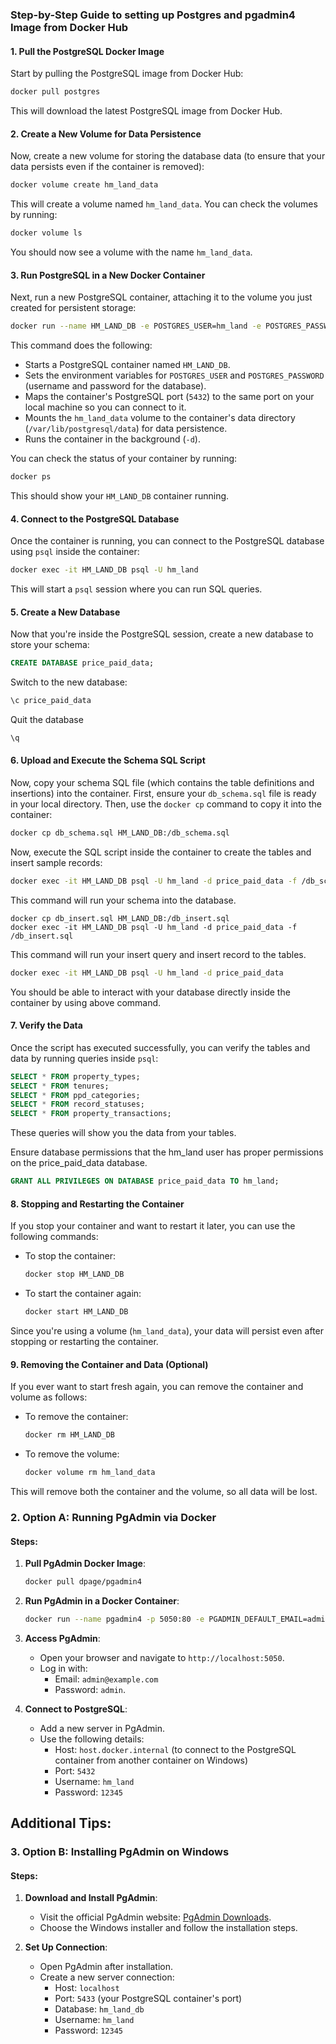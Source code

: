 ### Step-by-Step Guide to setting up Postgres and pgadmin4 Image from Docker Hub

#### 1. **Pull the PostgreSQL Docker Image**

Start by pulling the PostgreSQL image from Docker Hub:

```bash
docker pull postgres
```

This will download the latest PostgreSQL image from Docker Hub.

#### 2. **Create a New Volume for Data Persistence**

Now, create a new volume for storing the database data (to ensure that your data persists even if the container is removed):

```bash
docker volume create hm_land_data
```

This will create a volume named `hm_land_data`. You can check the volumes by running:

```bash
docker volume ls
```

You should now see a volume with the name `hm_land_data`.

#### 3. **Run PostgreSQL in a New Docker Container**

Next, run a new PostgreSQL container, attaching it to the volume you just created for persistent storage:

```bash
docker run --name HM_LAND_DB -e POSTGRES_USER=hm_land -e POSTGRES_PASSWORD=12345 -p 5432:5432 -v hm_land_data:/var/lib/postgresql/data -d postgres
```

This command does the following:

- Starts a PostgreSQL container named `HM_LAND_DB`.
- Sets the environment variables for `POSTGRES_USER` and `POSTGRES_PASSWORD` (username and password for the database).
- Maps the container's PostgreSQL port (`5432`) to the same port on your local machine so you can connect to it.
- Mounts the `hm_land_data` volume to the container's data directory (`/var/lib/postgresql/data`) for data persistence.
- Runs the container in the background (`-d`).

You can check the status of your container by running:

```bash
docker ps
```

This should show your `HM_LAND_DB` container running.

#### 4. **Connect to the PostgreSQL Database**

Once the container is running, you can connect to the PostgreSQL database using `psql` inside the container:

```bash
docker exec -it HM_LAND_DB psql -U hm_land
```

This will start a `psql` session where you can run SQL queries.

#### 5. **Create a New Database**

Now that you're inside the PostgreSQL session, create a new database to store your schema:

```sql
CREATE DATABASE price_paid_data;
```

Switch to the new database:

```sql
\c price_paid_data
```

Quit the database
```sql
\q
```

#### 6. **Upload and Execute the Schema SQL Script**

Now, copy your schema SQL file (which contains the table definitions and insertions) into the container. First, ensure your `db_schema.sql` file is ready in your local directory. Then, use the `docker cp` command to copy it into the container:

```bash
docker cp db_schema.sql HM_LAND_DB:/db_schema.sql
```

Now, execute the SQL script inside the container to create the tables and insert sample records:

```bash
docker exec -it HM_LAND_DB psql -U hm_land -d price_paid_data -f /db_schema.sql
```

This command will run your schema into the database.

```
docker cp db_insert.sql HM_LAND_DB:/db_insert.sql
docker exec -it HM_LAND_DB psql -U hm_land -d price_paid_data -f /db_insert.sql
```

This command will run your insert query and insert record to the tables.

```bash
docker exec -it HM_LAND_DB psql -U hm_land -d price_paid_data
```
You should be able to interact with your database directly inside the container by using above command.


#### 7. **Verify the Data**

Once the script has executed successfully, you can verify the tables and data by running queries inside `psql`:

```sql
SELECT * FROM property_types;
SELECT * FROM tenures;
SELECT * FROM ppd_categories;
SELECT * FROM record_statuses;
SELECT * FROM property_transactions;
```

These queries will show you the data from your tables.


Ensure database permissions that the hm_land user has proper permissions on the price_paid_data database.
```sql
GRANT ALL PRIVILEGES ON DATABASE price_paid_data TO hm_land;
```

#### 8. **Stopping and Restarting the Container**

If you stop your container and want to restart it later, you can use the following commands:

- To stop the container:

  ```bash
  docker stop HM_LAND_DB
  ```

- To start the container again:

  ```bash
  docker start HM_LAND_DB
  ```

Since you're using a volume (`hm_land_data`), your data will persist even after stopping or restarting the container.

#### 9. **Removing the Container and Data (Optional)**

If you ever want to start fresh again, you can remove the container and volume as follows:

- To remove the container:

  ```bash
  docker rm HM_LAND_DB
  ```

- To remove the volume:

  ```bash
  docker volume rm hm_land_data
  ```

This will remove both the container and the volume, so all data will be lost.



### 2. **Option A: Running PgAdmin via Docker**
#### Steps:
1. **Pull PgAdmin Docker Image**:
   ```bash
   docker pull dpage/pgadmin4
   ```

2. **Run PgAdmin in a Docker Container**:
   ```bash
   docker run --name pgadmin4 -p 5050:80 -e PGADMIN_DEFAULT_EMAIL=admin@example.com -e PGADMIN_DEFAULT_PASSWORD=admin -d dpage/pgadmin4
   ```

3. **Access PgAdmin**:
   - Open your browser and navigate to `http://localhost:5050`.
   - Log in with:
     - Email: `admin@example.com`
     - Password: `admin`.

4. **Connect to PostgreSQL**:
   - Add a new server in PgAdmin.
   - Use the following details:
     - Host: `host.docker.internal` (to connect to the PostgreSQL container from another container on Windows)
     - Port: `5432`
     - Username: `hm_land`
     - Password: `12345`


## **Additional Tips**:

### 3. **Option B: Installing PgAdmin on Windows**
#### Steps:
1. **Download and Install PgAdmin**:
   - Visit the official PgAdmin website: [PgAdmin Downloads](https://www.pgadmin.org/download/).
   - Choose the Windows installer and follow the installation steps.

2. **Set Up Connection**:
   - Open PgAdmin after installation.
   - Create a new server connection:
     - Host: `localhost`
     - Port: `5433` (your PostgreSQL container's port)
     - Database: `hm_land_db`
     - Username: `hm_land`
     - Password: `12345`
